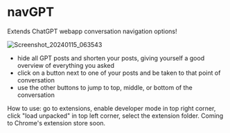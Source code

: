 # navGPT
Extends ChatGPT webapp conversation navigation options!

![Screenshot_20240115_063543](https://github.com/danaxo/navGPT/assets/71124433/7a11bbca-9095-4b08-972d-f79f400f093e)

- hide all GPT posts and shorten your posts, giving yourself a good overview of everything you asked
- click on a button next to one of your posts and be taken to that point of conversation
- use the other buttons to jump to top, middle, or bottom of the conversation  

How to use: go to extensions, enable developer mode in top right corner, click "load unpacked" in top left corner, select the extension folder.
Coming to Chrome's extension store soon.
